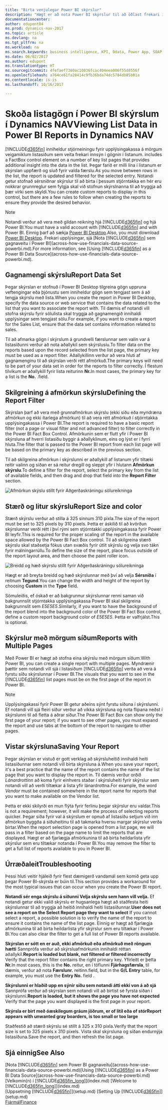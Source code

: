 ```yaml
---
title: "Birta venjulegar Power BI skýrslur"
description: "Hægt er að nota Power BI skýrslur til að öðlast frekari innsýn í gögnin í listum í Dynamics NAV."
documentationcenter: 
author: edupont04
ms.prod: dynamics-nav-2017
ms.topic: article
ms.devlang: na
ms.tgt_pltfrm: na
ms.workload: na
ms.search.keywords: business intelligence, KPI, Odata, Power App, SOAP, analysis
ms.date: 06/02/2017
ms.author: edupont
ms.translationtype: HT
ms.sourcegitcommit: 4fefaef7380ac10836fcac404eea006f55d8556f
ms.openlocfilehash: a764ce61fa20414c9fb36bda74dc5784db85b01a
ms.contentlocale: is-is
ms.lasthandoff: 10/16/2017

---
```

# <a name="viewing-list-data-in-power-bi-reports-in-dynamics-nav"></a><span data-ttu-id="7cdb0-103">Skoða listagögn í Power BI skýrslum í Dynamics NAV</span><span class="sxs-lookup"><span data-stu-id="7cdb0-103">Viewing List Data in Power BI Reports in Dynamics NAV</span></span>
[!INCLUDE[d365fin](includes/d365fin_md.md)]<span data-ttu-id="7cdb0-104"> inniheldur stjórneiningu fyrir upplýsingakassa á mörgum veigamiklum listasíðum sem veita frekari innsýn í gögnin í listanum.</span><span class="sxs-lookup"><span data-stu-id="7cdb0-104"> includes a FactBox control element on a number of key list pages that provides additional insight into the data in the list.</span></span> <span data-ttu-id="7cdb0-105">Þegar farið er milli lína í listanum er skýrslan uppfærð og síuð fyrir valda færslu.</span><span class="sxs-lookup"><span data-stu-id="7cdb0-105">As you move between rows in the list, the report is updated and filtered for the selected entry.</span></span> <span data-ttu-id="7cdb0-106">Notandi getur stofnað sérsniðnar skýrslur til að birta í þessum stjórntakka en hér eru nokkrar grunnreglur sem fylgja skal við stofnun skýrslnanna til að tryggja að þær virki sem skyldi.</span><span class="sxs-lookup"><span data-stu-id="7cdb0-106">You can create custom reports to display in this control, but there are a few rules to follow when creating the reports to ensure they provide the desired behavior.</span></span>  

> [!NOTE]  
>   <span data-ttu-id="7cdb0-107">Notandi verður að vera með gildan reikning hjá [!INCLUDE[d365fin](includes/d365fin_md.md)] og hjá Power BI.</span><span class="sxs-lookup"><span data-stu-id="7cdb0-107">You must have a valid account with [!INCLUDE[d365fin](includes/d365fin_md.md)] and with Power BI.</span></span> <span data-ttu-id="7cdb0-108">Einnig þarf að sækja [Power BI Desktop](https://powerbi.microsoft.com/en-us/desktop/).</span><span class="sxs-lookup"><span data-stu-id="7cdb0-108">Also, you must download [Power BI Desktop](https://powerbi.microsoft.com/en-us/desktop/).</span></span> <span data-ttu-id="7cdb0-109">Frekari upplýsingar, sjá [Nota [!INCLUDE[d365fin](includes/d365fin_md.md)] sem gagnaveitu í Power BI](across-how-use-financials-data-source-powerbi.md).</span><span class="sxs-lookup"><span data-stu-id="7cdb0-109">For more information, see [Using [!INCLUDE[d365fin](includes/d365fin_md.md)] as a Power BI Data Source](across-how-use-financials-data-source-powerbi.md).</span></span>  

## <a name="report-data-set"></a><span data-ttu-id="7cdb0-110">Gagnamengi skýrslu</span><span class="sxs-lookup"><span data-stu-id="7cdb0-110">Report Data Set</span></span>
<span data-ttu-id="7cdb0-111">Þegar skýrslan er stofnuð í Power BI Desktop tilgreina gögn uppruna veftengingar eða þjónustu sem inniheldur gögn sem tengjast sem á að tengja skýrslu með lista.</span><span class="sxs-lookup"><span data-stu-id="7cdb0-111">When you create the report in Power BI Desktop, specify the data source or web service that contains the data related to the list that you want to associate the report with.</span></span> <span data-ttu-id="7cdb0-112">Til dæmis ef notandi vill stofna skýrslu fyrir sölulista skal tryggja að gagnamengið innihaldi upplýsingar sem tengjast sölu.</span><span class="sxs-lookup"><span data-stu-id="7cdb0-112">For example, if you want to create a report for the Sales List, ensure that the data set contains information related to sales.</span></span>  

<span data-ttu-id="7cdb0-113">Til að afmarka gögn í skýrslum á grundvelli færslunnar sem valin var á listasíðunni verður að nota aðallykil sem skýrslusíu.</span><span class="sxs-lookup"><span data-stu-id="7cdb0-113">To filter data on the reports based upon the record selected from the list page, the primary key must be used as a report filter.</span></span> <span data-ttu-id="7cdb0-114">Aðallykillinn verður að vera hluti af gagnamenginu til að skýrslan verði rétt afmörkuð.</span><span class="sxs-lookup"><span data-stu-id="7cdb0-114">The primary keys will need to be part of your data set in order for the reports to filter correctly.</span></span> <span data-ttu-id="7cdb0-115">Í flestum tilvikum er aðallykill fyrir lista reiturinn **Nr.**</span><span class="sxs-lookup"><span data-stu-id="7cdb0-115">In most cases, the primary key for a list is the **No.**</span></span> <span data-ttu-id="7cdb0-116">.</span><span class="sxs-lookup"><span data-stu-id="7cdb0-116">field.</span></span>  

## <a name="defining-the-report-filter"></a><span data-ttu-id="7cdb0-117">Skilgreining á afmörkun skýrslu</span><span class="sxs-lookup"><span data-stu-id="7cdb0-117">Defining the Report Filter</span></span>
<span data-ttu-id="7cdb0-118">Skýrslan þarf að vera með grunnafmörkun skýrslu (ekki síðu eða myndræna afmörkun og ekki ítarlega afmörkun) til að vera rétt afmörkuð í stjórntakka upplýsingakassa í Power BI.</span><span class="sxs-lookup"><span data-stu-id="7cdb0-118">The report is required to have a basic report filter (not a page or visual filter and not advanced filter) to filter correctly in the Power BI Fact Box Control.</span></span> <span data-ttu-id="7cdb0-119">Afmörkunin sem er flutt yfir í Power BI skýrsluna af hverri listasíðu byggir á aðallyklinum, eins og lýst er í fyrri hluta.</span><span class="sxs-lookup"><span data-stu-id="7cdb0-119">The filter that is passed to the Power BI report from each list page will be based on the primary key as described in the previous section.</span></span>  

<span data-ttu-id="7cdb0-120">Til að skilgreina afmörkun í skýrslunni er aðallykill af listanum yfir tiltæki reitir valinn og síðan er sá reitur dregill og sleppt yfir í hlutann **Afmörkun skýrslu**.</span><span class="sxs-lookup"><span data-stu-id="7cdb0-120">To define a filter for the report, select the primary key from the list of available fields, and then drag and drop that field into the **Report Filter** section.</span></span>  

![Afmörkun skýslu stillt fyrir Aðgerðaskráningu sölureikninga](./media/across-how-use-powerbi-reports-factbox/financials-powerbi-report-filter.png)

## <a name="report-size-and-color"></a><span data-ttu-id="7cdb0-122">Stærð og litur skýrslu</span><span class="sxs-lookup"><span data-stu-id="7cdb0-122">Report Size and color</span></span>
<span data-ttu-id="7cdb0-123">Stærð skýrslu verður að stilla á 325 sinnum 310 pixla.</span><span class="sxs-lookup"><span data-stu-id="7cdb0-123">The size of the report must be set to 325 pixels by 310 pixels.</span></span> <span data-ttu-id="7cdb0-124">Þetta er áskilið til að kvörðun skýrslunnar verði rétt í því rými sem stjórntakki upplýsingakassa fyrir Power BI leyfir.</span><span class="sxs-lookup"><span data-stu-id="7cdb0-124">This is required for the proper scaling of the report in the available space allowed by the Power BI Fact Box control.</span></span> <span data-ttu-id="7cdb0-125">Til að skilgreina stærð skýrslu skal staðsetja fókus utan svæðis fyrir útlit skýrslu og velja svo tákn fyrir málningarrúllu.</span><span class="sxs-lookup"><span data-stu-id="7cdb0-125">To define the size of the report, place focus outside of the report layout area, and then choose the paint roller icon.</span></span>

![Breidd og hæð skýrslu stillt fyrir Aðgerðaskráningu sölureikninga](./media/across-how-use-powerbi-reports-factbox/financials-powerbi-report-sizing.png)

<span data-ttu-id="7cdb0-127">Hægt er að breyta breidd og hæð skýrslunnar með því að velja **Sérsníða** í reitnum **Tegund**.</span><span class="sxs-lookup"><span data-stu-id="7cdb0-127">You can change the width and height of the report by choosing **Custom** in the **Type** field.</span></span>

<span data-ttu-id="7cdb0-128">Sömuleiðis, ef óskað er að bakgrunnur skýrslunnar renni saman við bakgrunnslit stjórntakka upplýsingakassa Power BI skal skilgreina bakgrunnslit sem *E5E5E5*.</span><span class="sxs-lookup"><span data-stu-id="7cdb0-128">Similarly, if you want to have the background of the report blend into the background color of the Power BI Fact Box control, define a custom report background color of *E5E5E5*.</span></span> <span data-ttu-id="7cdb0-129">Þetta er valfrjálst.</span><span class="sxs-lookup"><span data-stu-id="7cdb0-129">This is optional.</span></span>  

## <a name="reports-with-multiple-pages"></a><span data-ttu-id="7cdb0-130">Skýrslur með mörgum síðum</span><span class="sxs-lookup"><span data-stu-id="7cdb0-130">Reports with Multiple Pages</span></span>
<span data-ttu-id="7cdb0-131">Með Power BI er hægt að stofna eina skýrslu með mörgum síðum.</span><span class="sxs-lookup"><span data-stu-id="7cdb0-131">With Power BI, you can create a single report with multiple pages.</span></span> <span data-ttu-id="7cdb0-132">Myndrænir þættir sem notandi vill sjá í listasíðum [!INCLUDE[d365fin](includes/d365fin_md.md)] verða að vera á fyrstu síðu skýrslunnar í Power BI.</span><span class="sxs-lookup"><span data-stu-id="7cdb0-132">The visuals that you want to see in the [!INCLUDE[d365fin](includes/d365fin_md.md)] list pages must be on the first page of the report in Power BI.</span></span>  

> [!NOTE]  
>  <span data-ttu-id="7cdb0-133">Upplýsingakassi fyrir Power BI getur aðeins sýnt fyrstu síðuna í skýrslunni. Ef notandi vill sjá fleiri síður verður að víkka skýrsluna og nota flipana neðst í skýrslunni til að fletta á aðrar síður.</span><span class="sxs-lookup"><span data-stu-id="7cdb0-133">The Power BI Fact Box can show only the first page of your report; if you want to see other pages, you must expand the report and use tabs at the bottom of the report to navigate to other pages.</span></span>  

## <a name="saving-your-report"></a><span data-ttu-id="7cdb0-134">Vistar skýrsluna</span><span class="sxs-lookup"><span data-stu-id="7cdb0-134">Saving Your Report</span></span>

<span data-ttu-id="7cdb0-135">Þegar skýrslan er vistuð er gott verklag að skýrsluheitið innihaldi heiti listasíðunnar sem notandi vill birta skýrsluna á.</span><span class="sxs-lookup"><span data-stu-id="7cdb0-135">When you save your report, it's a best practice that the name of the report contains the name of the list page that you want to display the report in.</span></span> <span data-ttu-id="7cdb0-136">Til dæmis verður orðið *Lánardrottinn* að koma fyrir einhvers staðar í skýrsluheiti fyrir skýrslur sem notandi vill að verði tiltækar á lista yfir lánardrottna.</span><span class="sxs-lookup"><span data-stu-id="7cdb0-136">For example, the word *Vendor* must be contained somewhere in the report name for reports that you want to make available on the Vendor list.</span></span>  

<span data-ttu-id="7cdb0-137">Þetta er ekki skilyrði en mun flýta fyrir ferlinu þegar skýrslur eru valdar.</span><span class="sxs-lookup"><span data-stu-id="7cdb0-137">This is not a requirement; however, it will make the process of selecting reports quicker.</span></span> <span data-ttu-id="7cdb0-138">Þegar síða fyrir val á skýrslum er opnuð af listasíðu setjum við inn afmörkun byggða á síðuheitinu til að takmarka hversu margar skýrslur verða birtar.</span><span class="sxs-lookup"><span data-stu-id="7cdb0-138">When the report selection page is opened from a list page, we will pass in a filter based on the page name to limit the reports that are displayed.</span></span>  <span data-ttu-id="7cdb0-139">Hægt er að fjarlægja afmörkunina til að birta heildarlista yfir skýrslur sem eru tiltækar notanda í Power BI.</span><span class="sxs-lookup"><span data-stu-id="7cdb0-139">You may remove the filter to get a full list of reports available to you in Power BI.</span></span>  

## <a name="troubleshooting"></a><span data-ttu-id="7cdb0-140">Úrræðaleit</span><span class="sxs-lookup"><span data-stu-id="7cdb0-140">Troubleshooting</span></span>
<span data-ttu-id="7cdb0-141">Þessi hluti veitir hjáleið fyrir flest dæmigerð vandamál sem komið geta upp þegar Power BI-skýrsla er búin til.</span><span class="sxs-lookup"><span data-stu-id="7cdb0-141">This section provides a workaround for the most typical issues that can occur when you create the Power BI report.</span></span>  

<span data-ttu-id="7cdb0-142">**Notandi sér enga skýrslu á síðunni Velja skýrslu sem hann vill velja.** Ef notandi getur ekki valið skýrslu er hugsanlega hægt að staðfesta heiti skýrslunnar til að tryggja að heitið innihaldi heiti listasíðunnar.</span><span class="sxs-lookup"><span data-stu-id="7cdb0-142">**User does not see a report on the Select Report page they want to select** If you cannot select a report, a possible solution is to verify the name of the report to ensure it contains the name of the list page.</span></span> <span data-ttu-id="7cdb0-143">Einnig er hægt að fjarlægja afmörkunina til að birta heildarlista yfir skýrslur sem eru tiltækar í Power BI.</span><span class="sxs-lookup"><span data-stu-id="7cdb0-143">You can also clear the filter to get a full list of Power BI reports available.</span></span>  

<span data-ttu-id="7cdb0-144">**Skýrslan er sótt en er auð, ekki afmörkuð eða afmörkuð með röngum hætti** Sannprófa verður að skýrsluafmörkunin innihaldi réttan aðallykil.</span><span class="sxs-lookup"><span data-stu-id="7cdb0-144">**Report is loaded but blank, not filtered or filtered incorrectly** Verify that the report filter contains the right primary key.</span></span> <span data-ttu-id="7cdb0-145">Yfirleitt er þetta **Nr.**</span><span class="sxs-lookup"><span data-stu-id="7cdb0-145">In most cases, this is the **No.**</span></span> <span data-ttu-id="7cdb0-146">reitur, en í töflunni **Fjárhagsfærsla**, til dæmis, verður að nota **Færslunr.** reitinn.</span><span class="sxs-lookup"><span data-stu-id="7cdb0-146">field, but in the **G/L Entry** table, for example, you must use the **Entry No.** field  .</span></span>

<span data-ttu-id="7cdb0-147">**Skýrslunni er hlaðið upp en sýnir síðu sem notandi átti ekki von á að sjá** Sannprófa verður að skýrslan sem notandi vill að birtist sé fyrsta síðan í skýrslunni.</span><span class="sxs-lookup"><span data-stu-id="7cdb0-147">**Report is loaded, but it shows the page you have not expected** Verify that the page you want displayed is the first page in your report.</span></span>  

<span data-ttu-id="7cdb0-148">**Skýrsla er birt með óæskilegum gráum jöðrum, er of lítil eða of stór**</span><span class="sxs-lookup"><span data-stu-id="7cdb0-148">**Report appears with unwanted gray boarders, is too small or too large**</span></span>

<span data-ttu-id="7cdb0-149">Staðfestið að stærð skýrslu sé stillt á 325 x 310 pixla.</span><span class="sxs-lookup"><span data-stu-id="7cdb0-149">Verify that the report size is set to 325 pixels x 310 pixels.</span></span> <span data-ttu-id="7cdb0-150">Vista skal skýrsluna og síðan endurnýja listasíðuna.</span><span class="sxs-lookup"><span data-stu-id="7cdb0-150">Save the report, and then refresh the list page.</span></span>  

## <a name="see-also"></a><span data-ttu-id="7cdb0-151">Sjá einnig</span><span class="sxs-lookup"><span data-stu-id="7cdb0-151">See Also</span></span>
<span data-ttu-id="7cdb0-152">[Nota [!INCLUDE[d365fin](includes/d365fin_md.md)] sem Power BI gagnaveitu](across-how-use-financials-data-source-powerbi.md)</span><span class="sxs-lookup"><span data-stu-id="7cdb0-152">[Using [!INCLUDE[d365fin](includes/d365fin_md.md)] as a Power BI Data Source](across-how-use-financials-data-source-powerbi.md)</span></span>  
<span data-ttu-id="7cdb0-153">[Velkomin(n) í [!INCLUDE[d365fin_long](includes/d365fin_long_md.md)]](index.md)  </span><span class="sxs-lookup"><span data-stu-id="7cdb0-153">[Welcome to [!INCLUDE[d365fin_long](includes/d365fin_long_md.md)]](index.md)  </span></span>  
<span data-ttu-id="7cdb0-154">[Uppsetning [!INCLUDE[d365fin](includes/d365fin_md.md)]](setup.md)  </span><span class="sxs-lookup"><span data-stu-id="7cdb0-154">[Setting Up [!INCLUDE[d365fin](includes/d365fin_md.md)]](setup.md)  </span></span>  
[<span data-ttu-id="7cdb0-155">Fjármál</span><span class="sxs-lookup"><span data-stu-id="7cdb0-155">Finance</span></span>](finance.md)  

